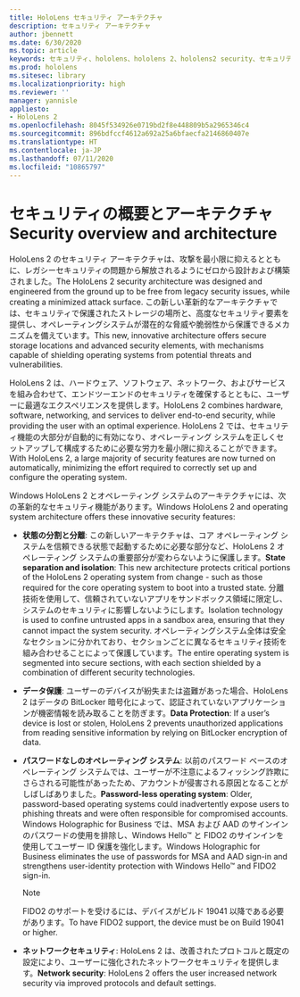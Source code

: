 ```yaml
---
title: HoloLens セキュリティ アーキテクチャ
description: セキュリティ アーキテクチャ
author: jbennett
ms.date: 6/30/2020
ms.topic: article
keywords: セキュリティ、hololens、hololens 2、hololens2 security、セキュリティの概要、セキュリティ アーキテクチャ、アーキテクチャ、hololens 2 のアーキテクチャ
ms.prod: hololens
ms.sitesec: library
ms.localizationpriority: high
ms.reviewer: ''
manager: yannisle
appliesto:
- HoloLens 2
ms.openlocfilehash: 8045f534926e0719bd2f8e448809b5a2965346c4
ms.sourcegitcommit: 896bdfccf4612a692a25a6bfaecfa2146860407e
ms.translationtype: HT
ms.contentlocale: ja-JP
ms.lasthandoff: 07/11/2020
ms.locfileid: "10865797"
---
```

# <span data-ttu-id="b0780-104">セキュリティの概要とアーキテクチャ</span><span class="sxs-lookup"><span data-stu-id="b0780-104">Security overview and architecture</span></span>

<span data-ttu-id="b0780-105">HoloLens 2 のセキュリティ アーキテクチャは、攻撃を最小限に抑えるとともに、レガシーセキュリティの問題から解放されるようにゼロから設計および構築されました。</span><span class="sxs-lookup"><span data-stu-id="b0780-105">The HoloLens 2 security architecture was designed and engineered from the ground up to be free from legacy security issues, while creating a minimized attack surface.</span></span> <span data-ttu-id="b0780-106">この新しい革新的なアーキテクチャでは、セキュリティで保護されたストレージの場所と、高度なセキュリティ要素を提供し、オペレーティングシステムが潜在的な脅威や脆弱性から保護できるメカニズムを備えています。</span><span class="sxs-lookup"><span data-stu-id="b0780-106">This new, innovative architecture offers secure storage locations and advanced security elements, with mechanisms capable of shielding operating systems from potential threats and vulnerabilities.</span></span>

<span data-ttu-id="b0780-107">HoloLens 2 は、ハードウェア、ソフトウェア、ネットワーク、およびサービスを組み合わせて、エンドツーエンドのセキュリティを確保するとともに、ユーザーに最適なエクスペリエンスを提供します。</span><span class="sxs-lookup"><span data-stu-id="b0780-107">HoloLens 2 combines hardware, software, networking, and services to deliver end-to-end security, while providing the user with an optimal experience.</span></span> <span data-ttu-id="b0780-108">HoloLens 2 では、セキュリティ機能の大部分が自動的に有効になり、オペレーティング システムを正しくセットアップして構成するために必要な労力を最小限に抑えることができます。</span><span class="sxs-lookup"><span data-stu-id="b0780-108">With HoloLens 2, a large majority of security features are now turned on automatically, minimizing the effort required to correctly set up and configure the operating system.</span></span>

<span data-ttu-id="b0780-109">Windows HoloLens 2 とオペレーティング システムのアーキテクチャには、次の革新的なセキュリティ機能があります。</span><span class="sxs-lookup"><span data-stu-id="b0780-109">Windows HoloLens 2 and operating system architecture offers these innovative security features:</span></span>

  * <span data-ttu-id="b0780-110">**状態の分割と分離**: この新しいアーキテクチャは、コア オペレーティング システムを信頼できる状態で起動するために必要な部分など、HoloLens 2 オペレーティング システムの重要部分が変わらないように保護します。</span><span class="sxs-lookup"><span data-stu-id="b0780-110">**State separation and isolation**:  This new architecture protects critical portions of the HoloLens 2 operating system from change - such as those required for the core operating system to boot into a trusted state.</span></span> <span data-ttu-id="b0780-111">分離技術を使用して、信頼されていないアプリをサンドボックス領域に限定し、システムのセキュリティに影響しないようにします。</span><span class="sxs-lookup"><span data-stu-id="b0780-111">Isolation technology is used to confine untrusted apps in a sandbox area, ensuring that they cannot impact the system security.</span></span> <span data-ttu-id="b0780-112">オペレーティングシステム全体は安全なセクションに分かれており、セクションごとに異なるセキュリティ技術を組み合わせることによって保護しています。</span><span class="sxs-lookup"><span data-stu-id="b0780-112">The entire operating system is segmented into secure sections, with each section shielded by a combination of different security technologies.</span></span>
  
  * <span data-ttu-id="b0780-113">**データ保護**: ユーザーのデバイスが紛失または盗難があった場合、HoloLens 2 はデータの BitLocker 暗号化によって、認証されていないアプリケーションが機密情報を読み取ることを防ぎます。</span><span class="sxs-lookup"><span data-stu-id="b0780-113">**Data Protection**: If a user’s device is lost or stolen, HoloLens 2 prevents unauthorized applications from reading sensitive information by relying on BitLocker encryption of data.</span></span> 
  
  * <span data-ttu-id="b0780-114">**パスワードなしのオペレーティング システム**: 以前のパスワード ベースのオペレーティング システムでは、ユーザーが不注意によるフィッシング詐欺にさらされる可能性があったため、アカウントが侵害される原因となることがしばしばありました。</span><span class="sxs-lookup"><span data-stu-id="b0780-114">**Password-less operating system**:  Older, password-based operating systems could inadvertently expose users to phishing threats and were often responsible for compromised accounts.</span></span> <span data-ttu-id="b0780-115">Windows Holographic for Business では、MSA および AAD のサインインのパスワードの使用を排除し、Windows Hello™ と FIDO2 のサインインを使用してユーザー ID 保護を強化します。</span><span class="sxs-lookup"><span data-stu-id="b0780-115">Windows Holographic for Business eliminates the use of passwords for MSA and AAD sign-in and strengthens user-identity protection with Windows Hello™ and FIDO2 sign-in.</span></span> 
  
    > [!NOTE]
    > <span data-ttu-id="b0780-116">FIDO2 のサポートを受けるには、デバイスがビルド 19041 以降である必要があります。</span><span class="sxs-lookup"><span data-stu-id="b0780-116">To have FIDO2 support, the device must be on Build 19041 or higher.</span></span> 

  * <span data-ttu-id="b0780-117">**ネットワークセキュリティ**: HoloLens 2 は、改善されたプロトコルと既定の設定により、ユーザーに強化されたネットワークセキュリティを提供します。</span><span class="sxs-lookup"><span data-stu-id="b0780-117">**Network security**: HoloLens 2 offers the user increased network security via improved protocols and default settings.</span></span>
